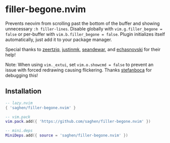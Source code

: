 # filler-begone.nvim

Prevents neovim from scrolling past the bottom of the buffer and showing unnecessary `:h filler-lines`. Disable globally with `vim.g.filler_begone = false` or per-buffer with `vim.b.filler_begone = false`. Plugin initializes itself automatically, just add it to your package manager.

Special thanks to [zeertzjq](https://github.com/zeertzjq), [justinmk](https://github.com/justinmk), [seandewar](https://github.com/seandewar), and [echasnovski](https://github.com/echasnovski) for their help!

Note: When using `vim._extui`, set `vim.o.showcmd = false` to prevent an issue with forced redrawing causing flickering. Thanks [stefanboca](https://github.com/stefanboca) for debugging this!

## Installation

```lua
-- lazy.nvim
{ 'saghen/filler-begone.nvim' }

-- vim.pack
vim.pack.add({ 'https://github.com/saghen/filler-begone.nvim' })

-- mini.deps
MiniDeps.add({ source = 'saghen/filler-begone.nvim' })
```

